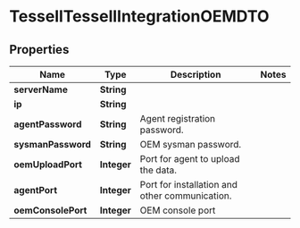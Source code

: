 

# TessellTessellIntegrationOEMDTO


## Properties

Name | Type | Description | Notes
------------ | ------------- | ------------- | -------------
**serverName** | **String** |  | 
**ip** | **String** |  | 
**agentPassword** | **String** | Agent registration password. | 
**sysmanPassword** | **String** | OEM sysman password. | 
**oemUploadPort** | **Integer** | Port for agent to upload the data. | 
**agentPort** | **Integer** | Port for installation and other communication. | 
**oemConsolePort** | **Integer** | OEM console port | 



